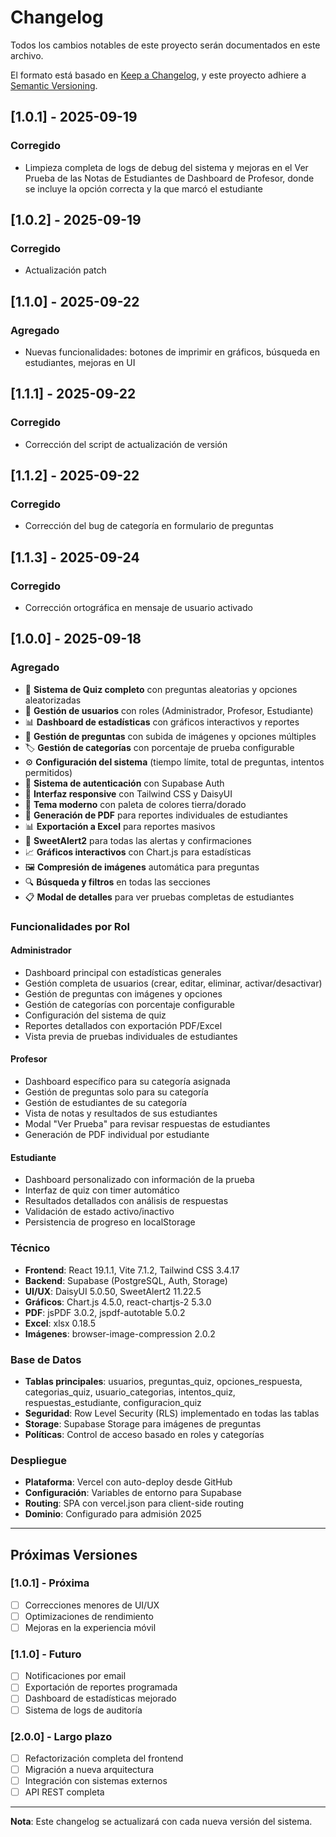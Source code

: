 # Changelog

Todos los cambios notables de este proyecto serán documentados en este archivo.

El formato está basado en [Keep a Changelog](https://keepachangelog.com/es-ES/1.0.0/),
y este proyecto adhiere a [Semantic Versioning](https://semver.org/lang/es/).

## [1.0.1] - 2025-09-19

### Corregido
- Limpieza completa de logs de debug del sistema y mejoras en el Ver Prueba de las Notas de Estudiantes de Dashboard de Profesor, donde se incluye la opción correcta y la que marcó el estudiante

## [1.0.2] - 2025-09-19

### Corregido
- Actualización patch

## [1.1.0] - 2025-09-22

### Agregado
- Nuevas funcionalidades: botones de imprimir en gráficos, búsqueda en estudiantes, mejoras en UI

## [1.1.1] - 2025-09-22

### Corregido
- Corrección del script de actualización de versión

## [1.1.2] - 2025-09-22

### Corregido
- Corrección del bug de categoría en formulario de preguntas

## [1.1.3] - 2025-09-24

### Corregido
- Corrección ortográfica en mensaje de usuario activado

## [1.0.0] - 2025-09-18

### Agregado
- 🎯 **Sistema de Quiz completo** con preguntas aleatorias y opciones aleatorizadas
- 👥 **Gestión de usuarios** con roles (Administrador, Profesor, Estudiante)
- 📊 **Dashboard de estadísticas** con gráficos interactivos y reportes
- 📝 **Gestión de preguntas** con subida de imágenes y opciones múltiples
- 🏷️ **Gestión de categorías** con porcentaje de prueba configurable
- ⚙️ **Configuración del sistema** (tiempo límite, total de preguntas, intentos permitidos)
- 🔐 **Sistema de autenticación** con Supabase Auth
- 📱 **Interfaz responsive** con Tailwind CSS y DaisyUI
- 🎨 **Tema moderno** con paleta de colores tierra/dorado
- 📄 **Generación de PDF** para reportes individuales de estudiantes
- 📊 **Exportación a Excel** para reportes masivos
- 🔄 **SweetAlert2** para todas las alertas y confirmaciones
- 📈 **Gráficos interactivos** con Chart.js para estadísticas
- 🖼️ **Compresión de imágenes** automática para preguntas
- 🔍 **Búsqueda y filtros** en todas las secciones
- 📋 **Modal de detalles** para ver pruebas completas de estudiantes

### Funcionalidades por Rol

#### Administrador
- Dashboard principal con estadísticas generales
- Gestión completa de usuarios (crear, editar, eliminar, activar/desactivar)
- Gestión de preguntas con imágenes y opciones
- Gestión de categorías con porcentaje configurable
- Configuración del sistema de quiz
- Reportes detallados con exportación PDF/Excel
- Vista previa de pruebas individuales de estudiantes

#### Profesor
- Dashboard específico para su categoría asignada
- Gestión de preguntas solo para su categoría
- Gestión de estudiantes de su categoría
- Vista de notas y resultados de sus estudiantes
- Modal "Ver Prueba" para revisar respuestas de estudiantes
- Generación de PDF individual por estudiante

#### Estudiante
- Dashboard personalizado con información de la prueba
- Interfaz de quiz con timer automático
- Resultados detallados con análisis de respuestas
- Validación de estado activo/inactivo
- Persistencia de progreso en localStorage

### Técnico
- **Frontend**: React 19.1.1, Vite 7.1.2, Tailwind CSS 3.4.17
- **Backend**: Supabase (PostgreSQL, Auth, Storage)
- **UI/UX**: DaisyUI 5.0.50, SweetAlert2 11.22.5
- **Gráficos**: Chart.js 4.5.0, react-chartjs-2 5.3.0
- **PDF**: jsPDF 3.0.2, jspdf-autotable 5.0.2
- **Excel**: xlsx 0.18.5
- **Imágenes**: browser-image-compression 2.0.2

### Base de Datos
- **Tablas principales**: usuarios, preguntas_quiz, opciones_respuesta, categorias_quiz, usuario_categorias, intentos_quiz, respuestas_estudiante, configuracion_quiz
- **Seguridad**: Row Level Security (RLS) implementado en todas las tablas
- **Storage**: Supabase Storage para imágenes de preguntas
- **Políticas**: Control de acceso basado en roles y categorías

### Despliegue
- **Plataforma**: Vercel con auto-deploy desde GitHub
- **Configuración**: Variables de entorno para Supabase
- **Routing**: SPA con vercel.json para client-side routing
- **Dominio**: Configurado para admisión 2025

---

## Próximas Versiones

### [1.0.1] - Próxima
- [ ] Correcciones menores de UI/UX
- [ ] Optimizaciones de rendimiento
- [ ] Mejoras en la experiencia móvil

### [1.1.0] - Futuro
- [ ] Notificaciones por email
- [ ] Exportación de reportes programada
- [ ] Dashboard de estadísticas mejorado
- [ ] Sistema de logs de auditoría

### [2.0.0] - Largo plazo
- [ ] Refactorización completa del frontend
- [ ] Migración a nueva arquitectura
- [ ] Integración con sistemas externos
- [ ] API REST completa

---

**Nota**: Este changelog se actualizará con cada nueva versión del sistema.
